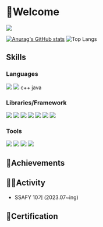 # 👋Welcome
<a href="https://hits.seeyoufarm.com"><img src="https://hits.seeyoufarm.com/api/count/incr/badge.svg?url=https%3A%2F%2Fgithub.com%2FStarbow-Break%2F&count_bg=%23D39DFF&title_bg=%23555555&icon=micro-dot-blog.svg&icon_color=%23E7E7E7&title=hits&edge_flat=false"/></a>

[![Anurag's GitHub stats](https://github-readme-stats.vercel.app/api?username=jiyeonnnny&show_icons=true&theme=nightowl)](https://github.com/anuraghazra/github-readme-stats)
![Top Langs](https://github-readme-stats.vercel.app/api/top-langs/?username=jiyeonnnny&layout=compact&theme=onedark&langs_count=4)

## Skills  ##
### Languages ###
<img src="https://img.shields.io/badge/Python-3776AB?style=flat-square&logo=Python&logoColor=white"/> 
<img src="https://img.shields.io/badge/JavaScript-F7DF1E?style=flat-square&logo=javascript&logoColor=black"/> 
c++
java

### Libraries/Framework ###
<img src="https://img.shields.io/badge/Django-092E20?style=flat-square&logo=django&logoColor=white"/> 
<img src="https://img.shields.io/badge/Vue-4FC08D?style=flat-square&logo=vue.js&logoColor=white"/> 
<img src="https://img.shields.io/badge/Spring Boot-6DB33F?style=flat-square&logo=springboot&logoColor=white"/> 

<img src="https://img.shields.io/badge/Glide-24A47F?style=flat-square&logo=&logoColor=white"/> 
<img src="https://img.shields.io/badge/Django-092E20?style=flat-square&logo=Django&logoColor=white"/>
<img src="https://img.shields.io/badge/SQLite-003B57?style=flat-square&logo=SQLite&logoColor=white"/>  
<img src="https://img.shields.io/badge/Bootstrap-7952B3?style=flat-square&logo=Bootstrap&logoColor=white"/>

### Tools ###
<img src="https://img.shields.io/badge/Android Studio-3DDC84?style=flat-square&logo=androidstudio&logoColor=white"/> <img src="https://img.shields.io/badge/Visual Studio Code-007ACC?style=flat-square&logo=visualstudiocode&logoColor=white"/> <img src="https://img.shields.io/badge/Git-F05032?style=flat-square&logo=git&logoColor=white"/> <img src="https://img.shields.io/badge/GitHub-181717?style=flat-square&logo=github&logoColor=white"/>

## 🥇Achievements ##

## 👨‍💻Activity ##
- SSAFY 10기 (2023.07~ing)

## 📜Certification ##
